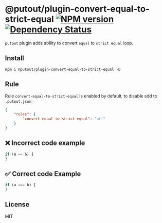 # @putout/plugin-convert-equal-to-strict-equal [![NPM version][NPMIMGURL]][NPMURL] [![Dependency Status][DependencyStatusIMGURL]][DependencyStatusURL]

[NPMIMGURL]: https://img.shields.io/npm/v/@putout/plugin-convert-equal-to-strict-equal.svg?style=flat&longCache=true
[NPMURL]: https://npmjs.org/package/@putout/plugin-convert-equal-to-strict-equal "npm"
[DependencyStatusURL]: https://david-dm.org/coderaiser/putout?path=packages/plugin-convert-equal-to-strict-equal
[DependencyStatusIMGURL]: https://david-dm.org/coderaiser/putout.svg?path=packages/plugin-convert-equal-to-strict-equal

`putout` plugin adds ability to convert `equal` to `strict equal` loop.

## Install

```
npm i @putout/plugin-convert-equal-to-strict-equal -D
```

## Rule

Rule `convert-equal-to-strict-equal` is enabled by default, to disable add to `.putout.json`:

```json
{
    "rules": {
        "convert-equal-to-strict-equal": "off"
    }
}
```

## ❌ Incorrect code example

```js
if (a == b) {
}
```

## ✅ Correct code Example

```js
if (a === b) {
}
```

## License

MIT
